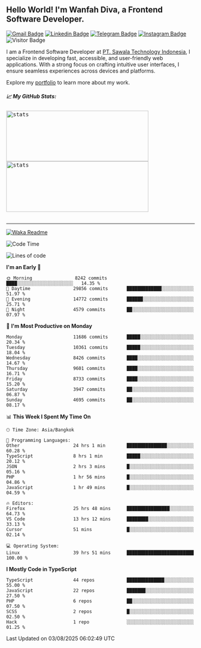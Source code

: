 ## Hello World! I'm Wanfah Diva, a Frontend Software Developer.

[![Gmail Badge](https://img.shields.io/badge/-Gmail-white?style=plastic&logo=Gmail&link=mailto:aditputrafirmansyah@gmail.com)](mailto:wanfahdivaa@gmail.com)
[![Linkedin Badge](https://img.shields.io/badge/-LinkedIn-blue?style=plastic&logo=Linkedin&link=https://www.linkedin.com/in/aditputrafirmansyah/)](https://www.linkedin.com/in/wanfahdiva/)
[![Telegram Badge](https://img.shields.io/badge/-Telegram-blue?style=plastic&logo=telegram&link=https://t.me/Adithya_13)](https://t.me/wanfahdiva)
[![Instagram Badge](https://img.shields.io/badge/-Instagram-white?style=plastic&logo=instagram&link=https://www.instagram.com/adithya_firmansyahputra/)](https://www.instagram.com/wnfhdva/)
![Visitor Badge](https://visitor-badge.laobi.icu/badge?page_id=wanfahdiva.wanfahdiva)

<p>
I am a Frontend Software Developer at <a href="https://sawala.tech" target="_blank">PT. Sawala Technology Indonesia</a>, I specialize in developing fast, accessible, and user-friendly web applications. With a strong focus on crafting intuitive user interfaces, I ensure seamless experiences across devices and platforms.

Explore my <a href="http://wanfahdiva-com.vercel.app/" target="_blank">portfolio</a> to learn more about my work.
</p>

<h5 align="left">
  
📈 **My GitHub Stats:**

</h5>

<div align="left">
<kbd>
  <img height="135em" width="380em" alt="stats" src="https://github-readme-stats-salesp07.vercel.app/api?username=wanfahdiva&count_private=true&show_icons=true&theme=react&rank_icon=github&border_radius=10&hide_title=true"></kbd>
</kbd>
<kbd>
    <img height="135em" width="380em" alt="stats" src="https://github-readme-activity-graph.vercel.app/graph?username=wanfahdiva&theme=react&hide_title=true"></kbd>
</div>

<br />

---

[![Waka Readme](https://github.com/wanfahdiva/wanfahdiva/actions/workflows/waka.yml/badge.svg)](https://github.com/wanfahdiva/wanfahdiva/actions/workflows/waka.yml)

<!--START_SECTION:waka-->
![Code Time](http://img.shields.io/badge/Code%20Time-2%2C264%20hrs%2016%20mins-blue)

![Lines of code](https://img.shields.io/badge/From%20Hello%20World%20I%27ve%20Written-20.8%20million%20lines%20of%20code-blue)

**I'm an Early 🐤** 

```text
🌞 Morning                8242 commits        ████░░░░░░░░░░░░░░░░░░░░░   14.35 % 
🌆 Daytime                29856 commits       █████████████░░░░░░░░░░░░   51.97 % 
🌃 Evening                14772 commits       ██████░░░░░░░░░░░░░░░░░░░   25.71 % 
🌙 Night                  4579 commits        ██░░░░░░░░░░░░░░░░░░░░░░░   07.97 % 
```
📅 **I'm Most Productive on Monday** 

```text
Monday                   11686 commits       █████░░░░░░░░░░░░░░░░░░░░   20.34 % 
Tuesday                  10361 commits       █████░░░░░░░░░░░░░░░░░░░░   18.04 % 
Wednesday                8426 commits        ████░░░░░░░░░░░░░░░░░░░░░   14.67 % 
Thursday                 9601 commits        ████░░░░░░░░░░░░░░░░░░░░░   16.71 % 
Friday                   8733 commits        ████░░░░░░░░░░░░░░░░░░░░░   15.20 % 
Saturday                 3947 commits        ██░░░░░░░░░░░░░░░░░░░░░░░   06.87 % 
Sunday                   4695 commits        ██░░░░░░░░░░░░░░░░░░░░░░░   08.17 % 
```


📊 **This Week I Spent My Time On** 

```text
🕑︎ Time Zone: Asia/Bangkok

💬 Programming Languages: 
Other                    24 hrs 1 min        ███████████████░░░░░░░░░░   60.28 % 
TypeScript               8 hrs 1 min         █████░░░░░░░░░░░░░░░░░░░░   20.12 % 
JSON                     2 hrs 3 mins        █░░░░░░░░░░░░░░░░░░░░░░░░   05.16 % 
PHP                      1 hr 56 mins        █░░░░░░░░░░░░░░░░░░░░░░░░   04.86 % 
JavaScript               1 hr 49 mins        █░░░░░░░░░░░░░░░░░░░░░░░░   04.59 % 

🔥 Editors: 
Firefox                  25 hrs 48 mins      ████████████████░░░░░░░░░   64.73 % 
VS Code                  13 hrs 12 mins      ████████░░░░░░░░░░░░░░░░░   33.13 % 
Cursor                   51 mins             █░░░░░░░░░░░░░░░░░░░░░░░░   02.14 % 

💻 Operating System: 
Linux                    39 hrs 51 mins      █████████████████████████   100.00 % 
```

**I Mostly Code in TypeScript** 

```text
TypeScript               44 repos            ██████████████░░░░░░░░░░░   55.00 % 
JavaScript               22 repos            ███████░░░░░░░░░░░░░░░░░░   27.50 % 
PHP                      6 repos             ██░░░░░░░░░░░░░░░░░░░░░░░   07.50 % 
SCSS                     2 repos             █░░░░░░░░░░░░░░░░░░░░░░░░   02.50 % 
Hack                     1 repo              ░░░░░░░░░░░░░░░░░░░░░░░░░   01.25 % 
```




 Last Updated on 03/08/2025 06:02:49 UTC
<!--END_SECTION:waka-->
